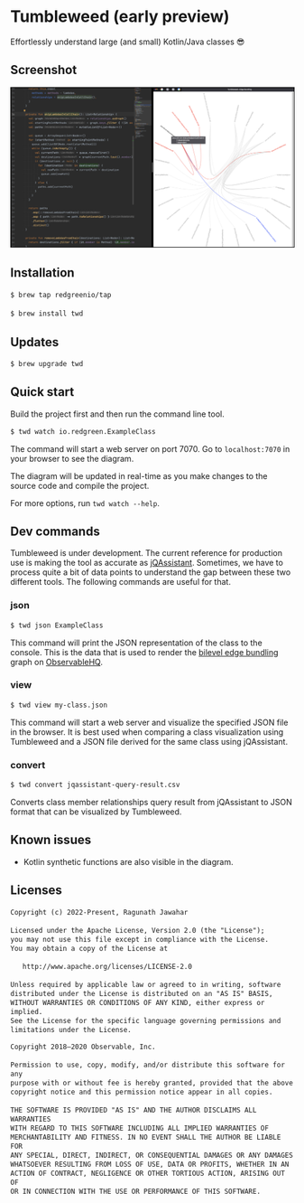 # Tumbleweed (early preview)

Effortlessly understand large (and small) Kotlin/Java classes 😎

## Screenshot

![Screenshot](docs/screenshot.png)

## Installation

```bash
$ brew tap redgreenio/tap

$ brew install twd
```

## Updates

```bash
$ brew upgrade twd
```

## Quick start

Build the project first and then run the command line tool.

```bash
$ twd watch io.redgreen.ExampleClass
```

The command will start a web server on port 7070. Go to `localhost:7070` in your browser to see the diagram.

The diagram will be updated in real-time as you make changes to the source code and compile the project.

For more options, run `twd watch --help`.

## Dev commands

Tumbleweed is under development. The current reference for production use is making the tool as accurate
as [jQAssistant](https://jqassistant.org/). Sometimes, we have to process quite a bit of data points to understand the
gap between these two different tools. The following commands are useful for that.

### json

```bash
$ twd json ExampleClass
```

This command will print the JSON representation of the class to the console. This is the data that is used to render the
[bilevel edge bundling](https://observablehq.com/@d3/bilevel-edge-bundling) graph
on [ObservableHQ](https://observablehq.com).

### view

```bash
$ twd view my-class.json
```

This command will start a web server and visualize the specified JSON file in the browser. It is best used when
comparing a class visualization using Tumbleweed and a JSON file derived for the same class using jQAssistant.

### convert

```bash
$ twd convert jqassistant-query-result.csv
```

Converts class member relationships query result from jQAssistant to JSON format that can be visualized by Tumbleweed.

## Known issues

- Kotlin synthetic functions are also visible in the diagram.

## Licenses

```
Copyright (c) 2022-Present, Ragunath Jawahar

Licensed under the Apache License, Version 2.0 (the "License");
you may not use this file except in compliance with the License.
You may obtain a copy of the License at

   http://www.apache.org/licenses/LICENSE-2.0

Unless required by applicable law or agreed to in writing, software
distributed under the License is distributed on an "AS IS" BASIS,
WITHOUT WARRANTIES OR CONDITIONS OF ANY KIND, either express or implied.
See the License for the specific language governing permissions and
limitations under the License.
```

```
Copyright 2018–2020 Observable, Inc.

Permission to use, copy, modify, and/or distribute this software for any
purpose with or without fee is hereby granted, provided that the above
copyright notice and this permission notice appear in all copies.

THE SOFTWARE IS PROVIDED "AS IS" AND THE AUTHOR DISCLAIMS ALL WARRANTIES
WITH REGARD TO THIS SOFTWARE INCLUDING ALL IMPLIED WARRANTIES OF
MERCHANTABILITY AND FITNESS. IN NO EVENT SHALL THE AUTHOR BE LIABLE FOR
ANY SPECIAL, DIRECT, INDIRECT, OR CONSEQUENTIAL DAMAGES OR ANY DAMAGES
WHATSOEVER RESULTING FROM LOSS OF USE, DATA OR PROFITS, WHETHER IN AN
ACTION OF CONTRACT, NEGLIGENCE OR OTHER TORTIOUS ACTION, ARISING OUT OF
OR IN CONNECTION WITH THE USE OR PERFORMANCE OF THIS SOFTWARE.
```
